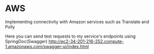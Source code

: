 # AWS
Implementing connectivity with Amazon services such as Translate and Polly

Here you can send test requests to my service's endpoints using SpringDoc(Swagger)
http://ec2-34-201-216-252.compute-1.amazonaws.com/swagger-ui/index.html
